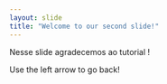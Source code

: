 ```yaml
---
layout: slide
title: "Welcome to our second slide!"
---
```

Nesse slide agradecemos ao tutorial ! 

Use the left arrow to go back!
